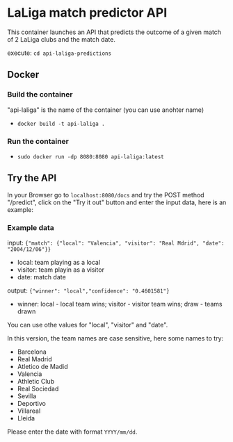 # LaLiga match predictor API

This container launches an API that predicts the outcome of a given match of 2 LaLiga clubs and the match date.

execute: `cd api-laliga-predictions`

## Docker

### Build the container

"api-laliga" is the name of the container (you can use anohter name)
- `docker build -t api-laliga .`

### Run the container

- `sudo docker run -dp 8080:8080 api-laliga:latest`

## Try the API
In your Browser go to `localhost:8080/docs` and try the POST method "/predict", click on the "Try it out" button and enter the input data, here is an example:

### Example data
input: `{"match": {"local": "Valencia", "visitor": "Real Mdrid", "date": "2004/12/06"}}`
- local: team playing as a local
- visitor: team playin as a visitor
- date: match date

output: `{"winner": "local","confidence": "0.4601581"}`
- winner: local - local team wins; visitor - visitor team wins; draw - teams drawn

You can use othe values for "local", "visitor" and "date". 

In this version, the team names are case sensitive, here some names to try:
- Barcelona
- Real Madrid
- Atletico de Madid
- Valencia
- Athletic Club
- Real Sociedad
- Sevilla
- Deportivo
- Villareal
- Lleida

Please enter the date with format `YYYY/mm/dd`.
